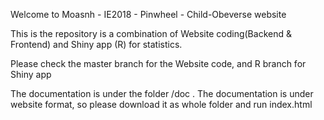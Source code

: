 Welcome to Moasnh - IE2018 - Pinwheel - Child-Obeverse website

This is the repository is a combination of Website coding(Backend & Frontend) and Shiny app (R) for statistics.

Please check the master branch for the Website code, and R branch for Shiny app

The documentation is under the folder /doc . The documentation is under website format, so please download it as whole folder and run index.html